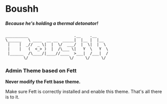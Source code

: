 # Boushh
##### Because he's holding a thermal detonator! #####

    __________                    .__    .__
    \______   \ ____  __ __  _____|  |__ |  |__
     |    |  _//  _ \|  |  \/  ___/  |  \|  |  \
     |    |   (  <_> )  |  /\___ \|   Y  \   Y  \
     |______  /\____/|____//____  >___|  /___|  /
            \/                  \/     \/     \/

### Admin Theme based on Fett ###

**Never modify the Fett base theme.**

Make sure Fett is correctly installed and enable this theme. That's all there
is to it.
